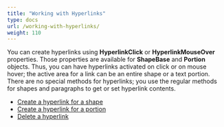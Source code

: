 ```yaml
---
title: "Working with Hyperlinks"
type: docs
url: /working-with-hyperlinks/
weight: 110
---
```


You can create hyperlinks using **HyperlinkClick** or **HyperlinkMouseOver** properties. Those properties are available for **ShapeBase** and **Portion** objects. Thus, you can have hyperlinks activated on click or on mouse hover; the active area for a link can be an entire shape or a text portion.
There are no special methods for hyperlinks; you use the regular methods for shapes and paragraphs to get or set hyperlink contents.

- [Create a hyperlink for a shape](/slides/create-shape-hyperlink/)
- [Create a hyperlink for a portion](/slides/create-portion-hyperlink/)
- [Delete a hyperlink](/slides/delete-hyperlink/)
